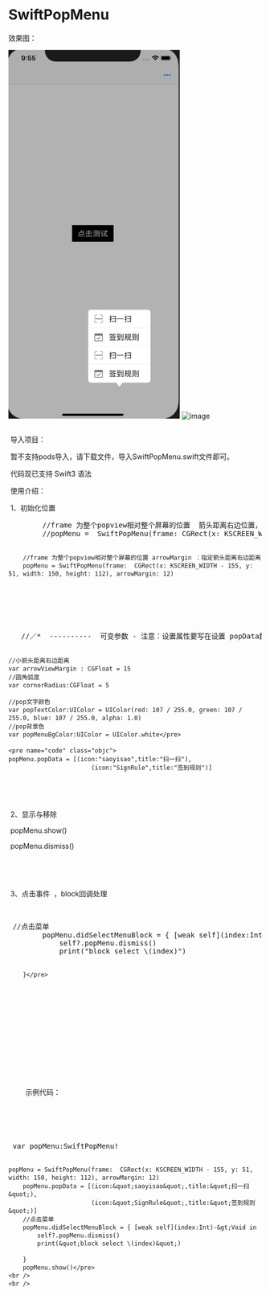 # SwiftPopMenu
效果图：  

 ![image](https://github.com/TangledHusky/SwiftPopMenu/blob/master/img2.png)
 ![image](https://github.com/TangledHusky/SwiftPopMenu/blob/master/swiftPopMenu.gif)
 
  
  <pre name="code" class="html"></pre>
<p>
	&nbsp;导入项目：
</p>
<p>
	&nbsp;暂不支持pods导入，请下载文件，导入SwiftPopMenu.swift文件即可。 &nbsp;
</p>
&nbsp;代码现已支持 Swift3 语法&nbsp;&nbsp;&nbsp;&nbsp;
<p>
	&nbsp;使用介绍：
</p>
<p>
	&nbsp;1、初始化位置
</p>
<pre name="code" class="objc">        //frame 为整个popview相对整个屏幕的位置  箭头距离右边位置，默认15
        //popMenu =  SwiftPopMenu(frame: CGRect(x: KSCREEN_WIDTH - 155, y: 51, width: 150, height: 112))

        //frame 为整个popview相对整个屏幕的位置 arrowMargin ：指定箭头距离右边距离
        popMenu = SwiftPopMenu(frame:  CGRect(x: KSCREEN_WIDTH - 155, y: 51, width: 150, height: 112), arrowMargin: 12)

</pre>
<br />
&nbsp;&nbsp;<br />

<pre name="code" class="html"></pre>
<p>
	<pre name="code" class="html">   //／*  ----------  可变参数 - 注意：设置属性要写在设置 popData数据源 前面！！------------- *／
    
    //小箭头距离右边距离
    var arrowViewMargin : CGFloat = 15
    //圆角弧度
    var cornorRadius:CGFloat = 5
    
    //pop文字颜色
    var popTextColor:UIColor = UIColor(red: 107 / 255.0, green: 107 / 255.0, blue: 107 / 255.0, alpha: 1.0)
    //pop背景色
    var popMenuBgColor:UIColor = UIColor.white</pre>
    
    <pre name="code" class="objc">         
    popMenu.popData = [(icon:"saoyisao",title:"扫一扫"),
                           (icon:"SignRule",title:"签到规则")]      

</pre>
	<br />

</p>

<p>
	&nbsp;2、显示与移除
</p>
<p>
</p>
<p class="p1">
	<span class="s1">&nbsp;popMenu</span><span class="s2">.</span><span class="s1">show</span><span class="s2">()</span>
</p>
<p>
	&nbsp;popMenu.dismiss() &nbsp;
</p>
<p>
	<br />
	
</p>
&nbsp; &nbsp;<br />

<p>
	&nbsp;3、点击事件 &nbsp;，block回调处理
</p>
&nbsp;
<pre name="code" class="html"> //点击菜单
        popMenu.didSelectMenuBlock = { [weak self](index:Int)-&gt;Void in
            self?.popMenu.dismiss()
            print(&quot;block select \(index)&quot;)
            
        }</pre>
<br />

<p>
	<br />
	
</p>
<p>
	示例代码：
</p>
<p>
	<pre name="code" class="html"> var popMenu:SwiftPopMenu!

 	popMenu = SwiftPopMenu(frame:  CGRect(x: KSCREEN_WIDTH - 155, y: 51, width: 150, height: 112), arrowMargin: 12)
        popMenu.popData = [(icon:&quot;saoyisao&quot;,title:&quot;扫一扫&quot;),
                           (icon:&quot;SignRule&quot;,title:&quot;签到规则&quot;)]
        //点击菜单
        popMenu.didSelectMenuBlock = { [weak self](index:Int)-&gt;Void in
            self?.popMenu.dismiss()
            print(&quot;block select \(index)&quot;)
            
        }
        popMenu.show()</pre>
	<br />
	<br />
	
</p>
<br />
